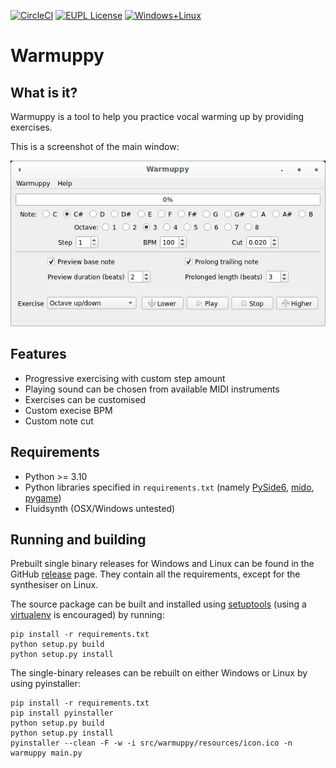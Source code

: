 [![CircleCI](https://circleci.com/gh/xstasi/warmuppy/tree/master.svg?style=shield)](https://circleci.com/gh/xstasi/warmuppy) [![EUPL License](https://img.shields.io/badge/license-EUPL-blue)](https://raw.githubusercontent.com/xstasi/warmuppy/master/COPYING) [![Windows+Linux](https://img.shields.io/badge/platforms-linux%20%7C%20win--64-yellow)](https://github.com/xstasi/warmuppy/releases)

# Warmuppy

## What is it?

Warmuppy is a tool to help you practice vocal warming up by providing exercises.

This is a screenshot of the main window:

![alt text](https://github.com/xstasi/warmuppy/blob/master/resources/screenshot.png?raw=true)

## Features

* Progressive exercising with custom step amount
* Playing sound can be chosen from available MIDI instruments
* Exercises can be customised
* Custom execise BPM
* Custom note cut

## Requirements

* Python >= 3.10
* Python libraries specified in `requirements.txt` (namely [PySide6](https://pypi.org/project/PySide6/), [mido](https://pypi.org/project/mido/), [pygame](https://www.pygame.org/))
* Fluidsynth (OSX/Windows untested)

## Running and building

Prebuilt single binary releases for Windows and Linux can be found in the GitHub [release](https://github.com/xstasi/warmuppy/releases) page. They contain all the requirements, except for the synthesiser on Linux.

The source package can be built and installed using [setuptools](https://pypi.org/project/setuptools/) (using a [virtualenv](https://docs.python.org/3/tutorial/venv.html) is encouraged) by running:

```
pip install -r requirements.txt
python setup.py build
python setup.py install
```

The single-binary releases can be rebuilt on either Windows or Linux by using pyinstaller:

```
pip install -r requirements.txt
pip install pyinstaller
python setup.py build
python setup.py install
pyinstaller --clean -F -w -i src/warmuppy/resources/icon.ico -n warmuppy main.py
```

